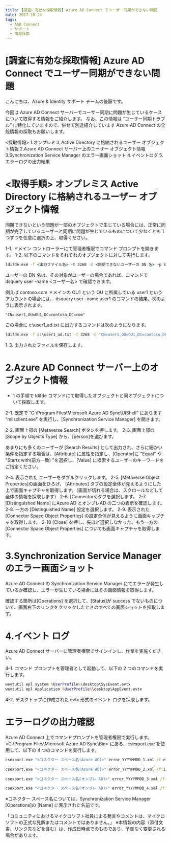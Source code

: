```yaml
---
title: [調査に有効な採取情報] Azure AD Connect でユーザー同期ができない問題
date: 2017-10-24
tags:
  - AAD Connect
  - サポート
  - 情報採取
---
```


# [調査に有効な採取情報] Azure AD Connect でユーザー同期ができない問題

こんにちは、Azure & Identity サポート チームの後藤です。
 
今回は Azure AD Connect サーバーでユーザー同期に問題が生じているケースについて取得する情報をご紹介します。
なお、この情報は “ユーザー同期トラブル” に特化していますので、併せて別途紹介しています Azure AD Connect の全般情報の採取もお願いします。
 
<採取情報>
1.オンプレミス Active Directory に格納されるユーザー オブジェクト情報
2.Azure AD Connect サーバー上のユーザー オブジェクト情報
3.Synchronization Service Manager のエラー画面ショット
4.イベントログ
5.エラーログの出力結果
 
<取得手順>
オンプレミス Active Directory に格納されるユーザー オブジェクト情報
=================================
同期できないという問題が一部のオブジェクトで生じている場合には、正常に同期が完了しているユーザーと同期に問題が生じているものについて少なくとも 1 つずつを任意に選択の上、取得ください。
 
1-1. ドメイン コントローラーにて管理者権限でコマンド プロンプトを開きます。
1-2. 以下のコマンドをそれぞれのオブジェクトに対して実行します。

```cmd
ldifde.exe -f <出力ファイル名> -t 3268 -d <同期できないユーザーの DN 名> -p subtree
```

ユーザーの DN 名は、その対象がユーザーの場合であれば、コマンドで dsquery user -name <ユーザー名> で確認できます。
 
例えば contoso.com ドメインの OU1 という OU に所属している user1 というアカウントの場合には、 dsquery user -name user1 のコマンドの結果、次のように表示されます。

```
"CN=user1,OU=OU1,DC=contoso,DC=com"
```

この場合に c:\user1_ad.txt に出力するコマンドは次のようになります。

```cmd 
ldifde.exe -f c:\user1_ad.txt -t 3268 -d "CN=user1,OU=OU1,DC=contoso,DC=com" -p subtree
```
 
1-3. 出力されたファイルを保存します。
 
2.Azure AD Connect サーバー上のオブジェクト情報
=====================================
-  1 の手順で ldifde コマンドにて取得したオブジェクトと同オブジェクトについて採取します。
 
2-1. 既定で “C:\Program Files\Microsoft Azure AD Sync\UIShell” にあります “miisclient.exe” を実行し、[Synchronization Service Manager] を開きます。
 
2-2. 画面上部の [Metaverse Search] ボタンを押します。
2-3. 画面上部の [Scope by Objects Type] から、[person]を選びます。
 
あまりにも多くのユーザーが [Search Results] として出力され、さらに細かい条件を指定する場合は、[Attribute] に属性を指定し、[Operator]に "Equal" や "Starts with(前方一致) "を選択し、[Value] に検索するユーザーのキーワードをご指定ください。
 
2-4. 表示された ユーザーをダブルクリックします。
2-5. [Metaverse Object Properties]の画面をひろげ、 [Attributes] タブの設定全体が見えるようにした上で画面キャプチャを取得します。（画面が切れる場合は、スクロールなどして全体の情報を採取します）
2-6. [Connectors]タブを選択します。
2-7. [Distinguished Name] にAzure AD とオンプレAD の二つの表示を確認します。
2-8. 一方の [Distinguished Name] 設定を選択します。
2-9. 表示された [Connector Space Object Properties] の設定全体が見えるように画面キャプチャを取得します。
2-10 [Close] を押し、先ほど選択しなかった、もう一方の [Connector Space Object Properties] についても画面キャプチャを取得します。
 
3.Synchronization Service Manager のエラー画面ショット
=====================================
Azure AD Connect の Synchronization Service Manager にてエラーが発生しているか確認し、エラーが生じている場合にはその画面情報を取得します。
 
確認する箇所は[Operations] を選択して、[Status]が success でないものについて、画面右下のリンクをクリックしたときのすべての画面ショットを採取します。
 
4.イベント ログ
=====================================
Azure AD Connect サーバーに管理者権限でサインインし、作業を実施ください。
 
4-1. コマンド プロンプトを管理者として起動して、以下の 2 つのコマンドを実行します。

```cmd
wevtutil epl system %UserProfile%\desktop\SysEvent.evtx
wevtutil epl Application %UserProfile%\desktop\AppEvent.evtx
```
 
4-2. デスクトップに作成された evtx 形式のイベント ログを採取します。
 
エラーログの出力確認
=====================================
Azure AD Connect 上でコマンドプロンプトを管理者権限で実行します。
<C:\Program Files\Microsoft Azure AD Sync\Bin> にある、csexport.exe  を使用して、以下の 4 つのコマンドを実行します。

```cmd
csexport.exe "<コネクター スペース名(Azure AD)>" error_YYYYMMDD_1.xml /f:e 
 
csexport.exe "<コネクター スペース名(Azure AD)>" error_YYYYMMDD_2.xml /f:i
 
csexport.exe "<コネクター スペース名(オンプレ AD)>" error_YYYYMMDD_3.xml /f:e 
 
csexport.exe "<コネクター スペース名(オンプレ AD)>" error_YYYYMMDD_4.xml /f:i
```
 
※コネクター スペース名については、Synchronization Service Manager [Operations]の [Name] に表示された名前です。
 
「コミュニティにおけるマイクロソフト社員による発言やコメントは、マイクロソフトの正式な見解またはコメントではありません。」
※本情報の内容（添付文書、リンク先などを含む）は、作成日時点でのものであり、予告なく変更される場合があります。